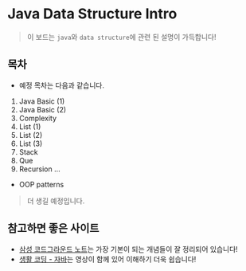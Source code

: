 # Java Data Structure Intro

> 이 보드는 `java`와 `data structure`에 관련 된 설명이 가득합니다!

## 목차

- 예정 목차는 다음과 같습니다.

1. Java Basic (1)
1. Java Basic (2)
1. Complexity
1. List (1)
1. List (2)
1. List (3)
1. Stack
1. Que
1. Recursion
...
- OOP patterns
> 더 생길 예정입니다.

## 참고하면 좋은 사이트

- [삼성 코드그라운드 노트](https://www.codeground.org/common/popCodegroundNote)는 가장 기본이 되는 개념들이 잘 정리되어 있습니다!
- [생활 코딩 - 자바](https://opentutorials.org/module/1335)는 영상이 함께 있어 이해하기 더욱 쉽습니다!